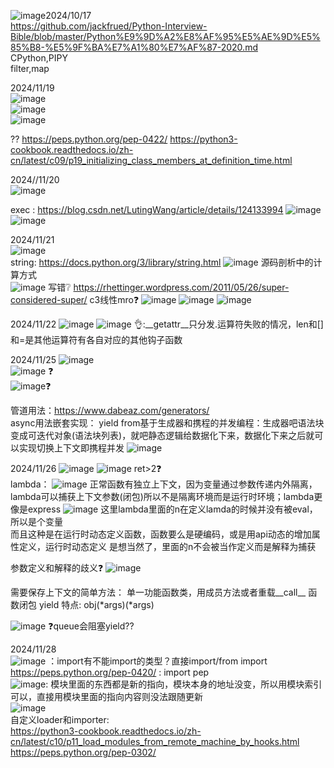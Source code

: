 ![image](https://github.com/user-attachments/assets/0233aabc-f9e1-4d76-90de-77d276246380)2024/10/17  
https://github.com/jackfrued/Python-Interview-Bible/blob/master/Python%E9%9D%A2%E8%AF%95%E5%AE%9D%E5%85%B8-%E5%9F%BA%E7%A1%80%E7%AF%87-2020.md  
CPython,PIPY  
filter,map  

2024/11/19  
![image](https://github.com/user-attachments/assets/5b53dae0-f7cb-49ac-9aa8-56dd1fe41349)  
![image](https://github.com/user-attachments/assets/09697bf3-1ef9-4c95-8720-9772c23b4f95)  
![image](https://github.com/user-attachments/assets/3856051c-32bc-4455-ba25-b7bdb3117e1a)

?? https://peps.python.org/pep-0422/
https://python3-cookbook.readthedocs.io/zh-cn/latest/c09/p19_initializing_class_members_at_definition_time.html

2024//11/20  
![image](https://github.com/user-attachments/assets/521030e5-27f9-4e23-b245-b7822451aab5)

exec  :
https://blog.csdn.net/LutingWang/article/details/124133994
![image](https://github.com/user-attachments/assets/1910e3ef-0561-41f0-9636-12e336bf26ca)
![image](https://github.com/user-attachments/assets/b3238fce-1901-45cb-8f62-ead0686654f8)


2024/11/21  
![image](https://github.com/user-attachments/assets/2e9a3f49-a999-461a-a025-8117c649e7eb)  
string: https://docs.python.org/3/library/string.html
![image](https://github.com/user-attachments/assets/a7b97bda-b77c-4ca1-aeb4-44d22db80f47) 源码剖析中的计算方式  
![image](https://github.com/user-attachments/assets/e9d7cc87-a71b-49f1-878f-c4189eca9e07)  写错❔
https://rhettinger.wordpress.com/2011/05/26/super-considered-super/  c3线性mro❓
![image](https://github.com/user-attachments/assets/61f94ea3-3ac3-4894-8340-643a09908548)
![image](https://github.com/user-attachments/assets/b9cd0419-f675-47d6-8958-8f75ba4a0a8a)
![image](https://github.com/user-attachments/assets/a7b9ba83-a4d8-4ad6-8807-1a25d22eef22)


2024/11/22
![image](https://github.com/user-attachments/assets/31c34a63-94c7-4754-b3b3-50b6abc0e7fe) 
![image](https://github.com/user-attachments/assets/ccf45782-0412-4dfd-a651-0f89e5f2d4cc)
👌:__getattr__只分发.运算符失败的情况，len和[]和=是其他运算符有各自对应的其他钩子函数

2024/11/25
![image](https://github.com/user-attachments/assets/04060b23-077a-4cf7-a377-1b232ff4cb2e)  
![image](https://github.com/user-attachments/assets/6ee4fcf8-5b11-4be6-bd82-c9a3e0fdca57) ❓  
![image](https://github.com/user-attachments/assets/065cf998-2b15-4239-94c5-26da2a6a9c8c)❓  

管道用法：https://www.dabeaz.com/generators/  
async用法嵌套实现：
yield from基于生成器和携程的并发编程：生成器吧语法块变成可迭代对象(语法块列表)，就吧静态逻辑给数据化下来，数据化下来之后就可以实现切换上下文即携程并发
![image](https://github.com/user-attachments/assets/1af958b4-2acd-485b-9f2d-473c15e596c9)

2024/11/26
![image](https://github.com/user-attachments/assets/22e4ded6-e172-4ea2-bdee-91d4c9125ebb)
![image](https://github.com/user-attachments/assets/9cd2511f-0d75-4215-8baa-8825dd21952e)  ret>2❓  
lambda：
![image](https://github.com/user-attachments/assets/5f265854-5e19-490e-9083-5df4f5bd80d8)  正常函数有独立上下文，因为变量通过参数传递内外隔离，lambda可以捕获上下文参数(闭包)所以不是隔离环境而是运行时环境；lambda更像是express
![image](https://github.com/user-attachments/assets/ffed9616-3270-44e8-b774-22b6d35d800c)  这里lambda里面的n在定义lamda的时候并没有被eval，所以是个变量  
而且这种是在运行时动态定义函数，函数要么是硬编码，或是用api动态的增加属性定义，运行时动态定义 是想当然了，里面的n不会被当作定义而是解释为捕获

参数定义和解释的歧义❓
![image](https://github.com/user-attachments/assets/e85241c5-8574-4849-a3af-e297596dd9cc)

需要保存上下文的简单方法：
单一功能函数类，用成员方法或者重载__call__
函数闭包
yield
特点: obj(*args)(*args)

![image](https://github.com/user-attachments/assets/42a800bc-9e76-412c-a938-6ddf5abf8525)  ❓queue会阻塞yield??


2024/11/28  
![image](https://github.com/user-attachments/assets/f42dc004-1176-4ca4-8856-84cd411742fa)  ：import有不能import的类型？直接import/from import
https://peps.python.org/pep-0420/  : import pep  
![image](https://github.com/user-attachments/assets/64636889-4ab5-440f-9394-e0d16b94a927): 模块里面的东西都是新的指向，模块本身的地址没变，所以用模块索引可以，直接用模块里面的指向内容则没法跟随更新  
![image](https://github.com/user-attachments/assets/fc08fa93-2a1a-401e-880a-3c456e4d2a3d)  
自定义loader和importer:  
https://python3-cookbook.readthedocs.io/zh-cn/latest/c10/p11_load_modules_from_remote_machine_by_hooks.html
https://peps.python.org/pep-0302/


